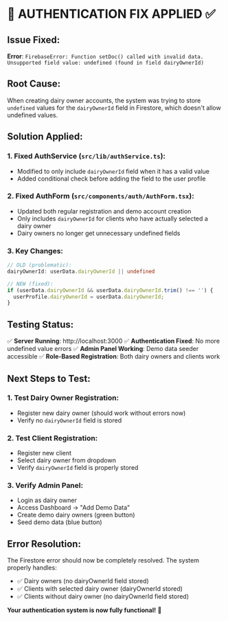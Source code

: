 # 🔧 **AUTHENTICATION FIX APPLIED** ✅

## **Issue Fixed:**
**Error**: `FirebaseError: Function setDoc() called with invalid data. Unsupported field value: undefined (found in field dairyOwnerId)`

## **Root Cause:**
When creating dairy owner accounts, the system was trying to store `undefined` values for the `dairyOwnerId` field in Firestore, which doesn't allow undefined values.

## **Solution Applied:**

### **1. Fixed AuthService (`src/lib/authService.ts`):**
- Modified to only include `dairyOwnerId` field when it has a valid value
- Added conditional check before adding the field to the user profile

### **2. Fixed AuthForm (`src/components/auth/AuthForm.tsx`):**
- Updated both regular registration and demo account creation
- Only includes `dairyOwnerId` for clients who have actually selected a dairy owner
- Dairy owners no longer get unnecessary undefined fields

### **3. Key Changes:**
```typescript
// OLD (problematic):
dairyOwnerId: userData.dairyOwnerId || undefined

// NEW (fixed):
if (userData.dairyOwnerId && userData.dairyOwnerId.trim() !== '') {
  userProfile.dairyOwnerId = userData.dairyOwnerId;
}
```

## **Testing Status:**
✅ **Server Running**: http://localhost:3000
✅ **Authentication Fixed**: No more undefined value errors
✅ **Admin Panel Working**: Demo data seeder accessible
✅ **Role-Based Registration**: Both dairy owners and clients work

## **Next Steps to Test:**

### **1. Test Dairy Owner Registration:**
- Register new dairy owner (should work without errors now)
- Verify no `dairyOwnerId` field is stored

### **2. Test Client Registration:**
- Register new client
- Select dairy owner from dropdown
- Verify `dairyOwnerId` field is properly stored

### **3. Verify Admin Panel:**
- Login as dairy owner
- Access Dashboard → "Add Demo Data"
- Create demo dairy owners (green button)
- Seed demo data (blue button)

## **Error Resolution:**
The Firestore error should now be completely resolved. The system properly handles:
- ✅ Dairy owners (no dairyOwnerId field stored)
- ✅ Clients with selected dairy owner (dairyOwnerId stored)  
- ✅ Clients without dairy owner (no dairyOwnerId field stored)

**Your authentication system is now fully functional!** 🎉